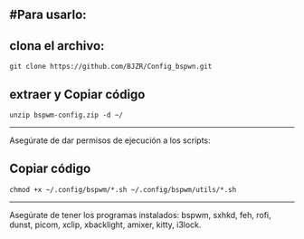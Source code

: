 #Para usarlo:
---
## clona el archivo:

```git clone https://github.com/BJZR/Config_bspwn.git```

## extraer y Copiar código
```unzip bspwm-config.zip -d ~/```

---
Asegúrate de dar permisos de ejecución a los scripts:

## Copiar código
```chmod +x ~/.config/bspwm/*.sh ~/.config/bspwm/utils/*.sh```

---
Asegúrate de tener los programas instalados: bspwm, sxhkd, feh, rofi, dunst, picom, xclip, xbacklight, amixer, kitty, i3lock.
